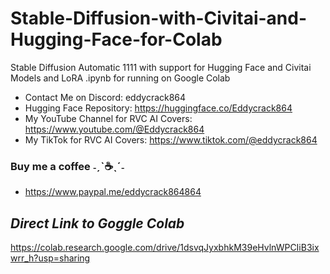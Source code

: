 # Stable-Diffusion-with-Civitai-and-Hugging-Face-for-Colab
Stable Diffusion Automatic 1111 with support for Hugging Face and Civitai Models and LoRA .ipynb for running on Google Colab

- Contact Me on Discord:  eddycrack864
- Hugging Face Repository: https://huggingface.co/Eddycrack864
- My YouTube Channel for RVC AI Covers: https://www.youtube.com/@Eddycrack864
- My TikTok for RVC AI Covers: https://www.tiktok.com/@eddycrack864

### Buy me a coffee ˗ˏˋ☕ˎˊ˗
- https://www.paypal.me/eddycrack864864

## *Direct Link to Goggle Colab*
https://colab.research.google.com/drive/1dsvqJyxbhkM39eHvlnWPCIiB3ixwrr_h?usp=sharing
